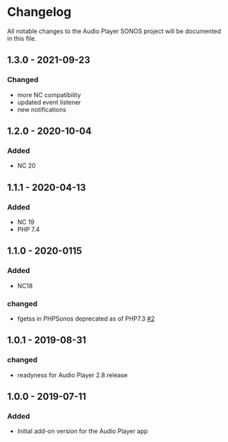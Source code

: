 # Changelog
All notable changes to the Audio Player SONOS project will be documented in this file.

## 1.3.0 - 2021-09-23
### Changed
- more NC compatibility
- updated event listener
- new notifications

## 1.2.0 - 2020-10-04
### Added
- NC 20

## 1.1.1 - 2020-04-13
### Added
- NC 19
- PHP 7.4

## 1.1.0 - 2020-0115
### Added
- NC18

### changed
- fgetss in PHPSonos deprecated as of PHP7.3 [#2](https://github.com/rello/audioplayer_sonos/issues/2)

## 1.0.1 - 2019-08-31
### changed
- readyness for Audio Player 2.8 release

## 1.0.0 - 2019-07-11
### Added
- Initial add-on version for the Audio Player app
